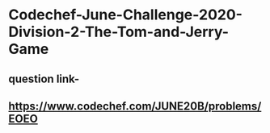 # Codechef-June-Challenge-2020-Division-2-The-Tom-and-Jerry-Game

## question link-
## https://www.codechef.com/JUNE20B/problems/EOEO

